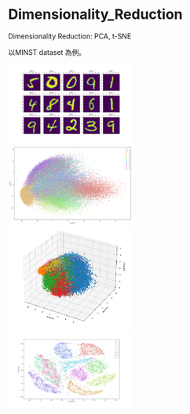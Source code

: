 # Dimensionality_Reduction
Dimensionality Reduction: PCA, t-SNE

以MINST dataset 為例。

<img src="data_visualization.png" alt="Cover" width="50%"/>
<img src="pca_2d.png" alt="Cover" width="50%"/>
<img src="pca_3d.png" alt="Cover" width="50%"/>
<img src="tSNE_2d.png" alt="Cover" width="50%"/>

